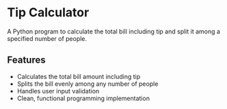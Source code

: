 # Tip Calculator

A Python program to calculate the total bill including tip and split it among a specified number of people.

## Features

- Calculates the total bill amount including tip
- Splits the bill evenly among any number of people
- Handles user input validation
- Clean, functional programming implementation
